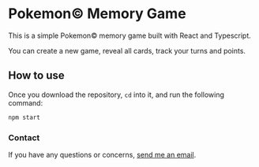# Pokemon&copy; Memory Game

This is a simple Pokemon&copy; memory game built with React and Typescript.

You can create a new game, reveal all cards, track your turns and points.

## How to use

Once you download the repository, `cd` into it, and run the following command:

```sh
npm start
```

### Contact

If you have any questions or concerns, [send me an email](mailto:elmer.dev.95@gmail.com).
